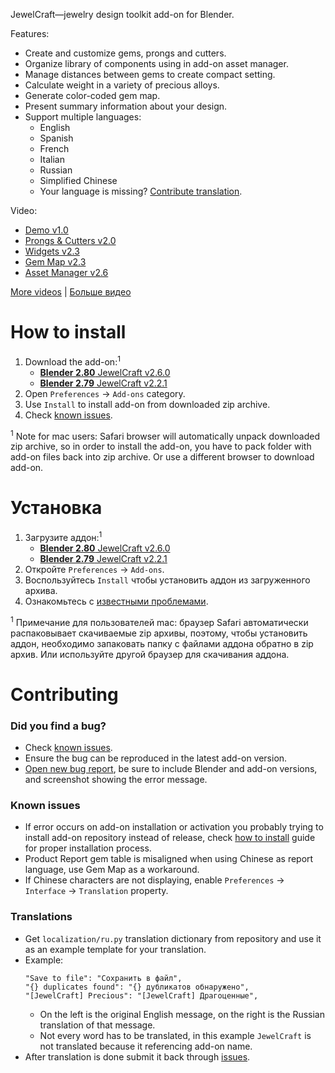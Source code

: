 JewelCraft—jewelry design toolkit add-on for Blender.

Features:

* Create and customize gems, prongs and cutters.
* Organize library of components using in add-on asset manager.
* Manage distances between gems to create compact setting.
* Calculate weight in a variety of precious alloys.
* Generate color-coded gem map.
* Present summary information about your design.
* Support multiple languages:
  * English
  * Spanish
  * French
  * Italian
  * Russian
  * Simplified Chinese
  * Your language is missing? [Contribute translation](#translations).

Video:

* [Demo v1.0](https://youtu.be/XZ6uIdNnrHk)
* [Prongs & Cutters v2.0](https://youtu.be/AZlCFg8bDSg)
* [Widgets v2.3](https://youtu.be/9VN_-seau3k)
* [Gem Map v2.3](https://youtu.be/aQ__ec0BAbE)
* [Asset Manager v2.6](https://youtu.be/SYMHsImXe_c)

[More videos][playlist_en] | [Больше видео][playlist_ru]


How to install
==========================

1. Download the add-on:<sup>1</sup>
    * [**Blender 2.80** JewelCraft v2.6.0][v_latest]
    * [**Blender 2.79** JewelCraft v2.2.1][v_legacy]
2. Open `Preferences` → `Add-ons` category.
3. Use `Install` to install add-on from downloaded zip archive.
4. Check [known issues](#known-issues).

<sup>1</sup> Note for mac users: Safari browser will automatically unpack downloaded zip archive, so in order to install the add-on, you have to pack folder with add-on files back into zip archive. Or use a different browser to download add-on.


Установка
==========================

1. Загрузите аддон:<sup>1</sup>
    * [**Blender 2.80** JewelCraft v2.6.0][v_latest]
    * [**Blender 2.79** JewelCraft v2.2.1][v_legacy]
2. Откройте `Preferences` → `Add-ons`.
3. Воспользуйтесь `Install` чтобы установить аддон из загруженного архива.
4. Ознакомьтесь с [известными проблемами](#known-issues).

<sup>1</sup> Примечание для пользователей mac: браузер Safari автоматически распаковывает скачиваемые zip архивы, поэтому, чтобы установить аддон, необходимо запаковать папку с файлами аддона обратно в zip архив. Или используйте другой браузер для скачивания аддона.


Contributing
==========================

### Did you find a bug?

* Check [known issues](#known-issues).
* Ensure the bug can be reproduced in the latest add-on version.
* [Open new bug report][new_bug_report], be sure to include Blender and add-on versions, and screenshot showing the error message.

### Known issues

* If error occurs on add-on installation or activation you probably trying to install add-on repository instead of release, check [how to install](#how-to-install) guide for proper installation process.
* Product Report gem table is misaligned when using Chinese as report language, use Gem Map as a workaround.
* If Chinese characters are not displaying, enable `Preferences` → `Interface` → `Translation` property.

### Translations

* Get `localization/ru.py` translation dictionary from repository and use it as an example template for your translation.
* Example:
  ```
  "Save to file": "Сохранить в файл",
  "{} duplicates found": "{} дубликатов обнаружено",
  "[JewelCraft] Precious": "[JewelCraft] Драгоценные",
  ```
  * On the left is the original English message, on the right is the Russian translation of that message.
  * Not every word has to be translated, in this example `JewelCraft` is not translated because it referencing add-on name.
* After translation is done submit it back through [issues][new_translation].


[v_latest]: https://github.com/mrachinskiy/jewelcraft/releases/download/v2.6.0/jewelcraft-2_6_0.zip
[v_legacy]: https://github.com/mrachinskiy/jewelcraft/releases/download/v2.2.1/jewelcraft-2_2_1.zip
[playlist_en]: https://www.youtube.com/playlist?list=PLCoK1Ao0T01KhfestF7xCic1jf5YjXiVh
[playlist_ru]: https://www.youtube.com/playlist?list=PLCoK1Ao0T01KQ0cobvQLR2q3sYF6fH2lh
[new_bug_report]: https://github.com/mrachinskiy/jewelcraft/issues/new?template=bug_report.md
[new_translation]: https://github.com/mrachinskiy/jewelcraft/issues/new?labels=translation&template=contribute-translation.md
